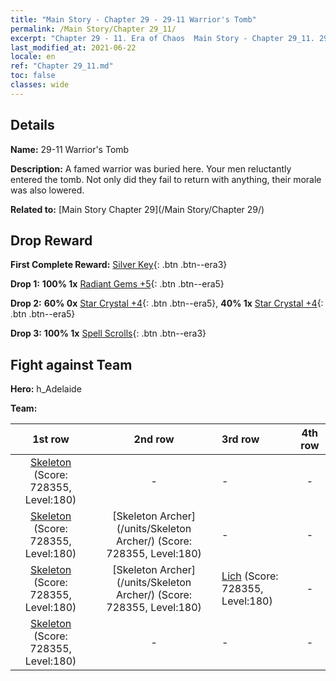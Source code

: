```yaml
---
title: "Main Story - Chapter 29 - 29-11 Warrior's Tomb"
permalink: /Main Story/Chapter 29_11/
excerpt: "Chapter 29 - 11. Era of Chaos  Main Story - Chapter 29_11. 29-11 Warrior's Tomb"
last_modified_at: 2021-06-22
locale: en
ref: "Chapter 29_11.md"
toc: false
classes: wide
---
```


## Details

 **Name:** 29-11 Warrior's Tomb

 **Description:** A famed warrior was buried here. Your men reluctantly entered the tomb. Not only did they fail to return with anything, their morale was also lowered.

 **Related to:** [Main Story Chapter 29](/Main Story/Chapter 29/)

## Drop Reward

 **First Complete Reward:** [Silver Key](/Items/con_693/){: .btn .btn--era3}

 **Drop 1:** **100% 1x** [Radiant Gems +5](/Items/mat_100/){: .btn .btn--era5}

 **Drop 2:** **60% 0x** [Star Crystal +4](/Items/mat_94/){: .btn .btn--era5}, **40% 1x** [Star Crystal +4](/Items/mat_94/){: .btn .btn--era5}

 **Drop 3:** **100% 1x** [Spell Scrolls](/Items/con_694/){: .btn .btn--era3}


## Fight against Team
 **Hero:** h_Adelaide

 **Team:**


  | 1st row | 2nd row | 3rd row | 4th row |
  |:----:|:----:|:----|:----:|
  | [Skeleton](/units/Skeleton/) (Score: 728355, Level:180)  | - | - | - |
  | [Skeleton](/units/Skeleton/) (Score: 728355, Level:180)  | [Skeleton Archer](/units/Skeleton Archer/) (Score: 728355, Level:180)  | - | - |
  | [Skeleton](/units/Skeleton/) (Score: 728355, Level:180)  | [Skeleton Archer](/units/Skeleton Archer/) (Score: 728355, Level:180)  | [Lich](/units/Lich/) (Score: 728355, Level:180)  | - |
  | [Skeleton](/units/Skeleton/) (Score: 728355, Level:180)  | - | - | - |


